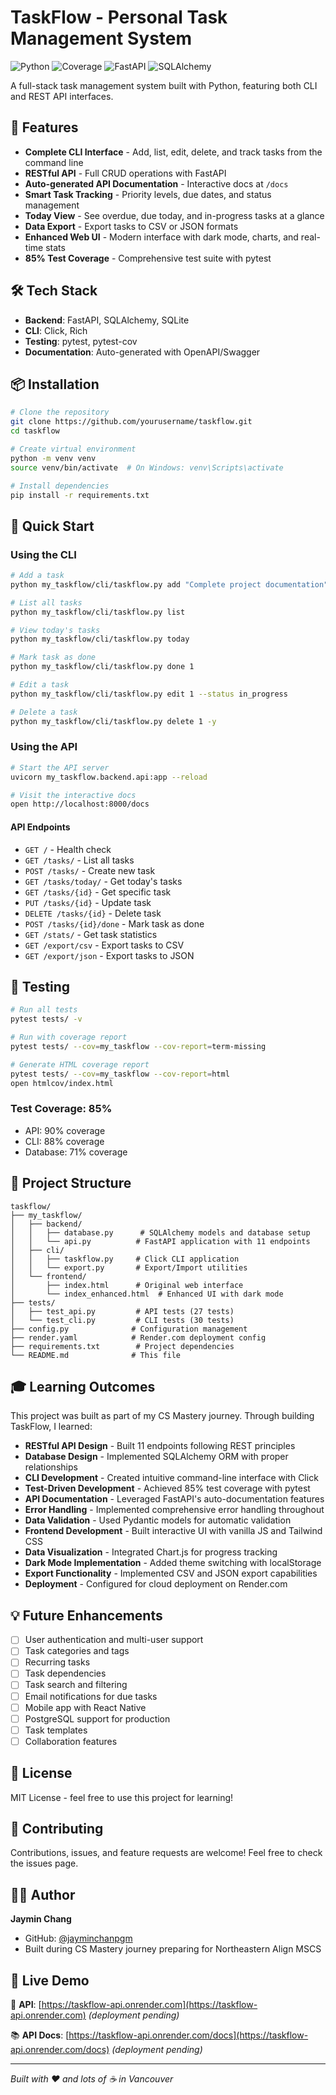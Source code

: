 # TaskFlow - Personal Task Management System

![Python](https://img.shields.io/badge/python-3.12%2B-blue)
![Coverage](https://img.shields.io/badge/coverage-85%25-brightgreen)
![FastAPI](https://img.shields.io/badge/FastAPI-0.104-green)
![SQLAlchemy](https://img.shields.io/badge/SQLAlchemy-2.0-red)

A full-stack task management system built with Python, featuring both CLI and REST API interfaces.

## 🚀 Features

- **Complete CLI Interface** - Add, list, edit, delete, and track tasks from the command line
- **RESTful API** - Full CRUD operations with FastAPI
- **Auto-generated API Documentation** - Interactive docs at `/docs`
- **Smart Task Tracking** - Priority levels, due dates, and status management
- **Today View** - See overdue, due today, and in-progress tasks at a glance
- **Data Export** - Export tasks to CSV or JSON formats
- **Enhanced Web UI** - Modern interface with dark mode, charts, and real-time stats
- **85% Test Coverage** - Comprehensive test suite with pytest

## 🛠️ Tech Stack

- **Backend**: FastAPI, SQLAlchemy, SQLite
- **CLI**: Click, Rich
- **Testing**: pytest, pytest-cov
- **Documentation**: Auto-generated with OpenAPI/Swagger

## 📦 Installation

```bash
# Clone the repository
git clone https://github.com/yourusername/taskflow.git
cd taskflow

# Create virtual environment
python -m venv venv
source venv/bin/activate  # On Windows: venv\Scripts\activate

# Install dependencies
pip install -r requirements.txt
```

## 🎯 Quick Start

### Using the CLI

```bash
# Add a task
python my_taskflow/cli/taskflow.py add "Complete project documentation" -p 1 -d today

# List all tasks
python my_taskflow/cli/taskflow.py list

# View today's tasks
python my_taskflow/cli/taskflow.py today

# Mark task as done
python my_taskflow/cli/taskflow.py done 1

# Edit a task
python my_taskflow/cli/taskflow.py edit 1 --status in_progress

# Delete a task
python my_taskflow/cli/taskflow.py delete 1 -y
```

### Using the API

```bash
# Start the API server
uvicorn my_taskflow.backend.api:app --reload

# Visit the interactive docs
open http://localhost:8000/docs
```

#### API Endpoints

- `GET /` - Health check
- `GET /tasks/` - List all tasks
- `POST /tasks/` - Create new task
- `GET /tasks/today/` - Get today's tasks
- `GET /tasks/{id}` - Get specific task
- `PUT /tasks/{id}` - Update task
- `DELETE /tasks/{id}` - Delete task
- `POST /tasks/{id}/done` - Mark task as done
- `GET /stats/` - Get task statistics
- `GET /export/csv` - Export tasks to CSV
- `GET /export/json` - Export tasks to JSON

## 🧪 Testing

```bash
# Run all tests
pytest tests/ -v

# Run with coverage report
pytest tests/ --cov=my_taskflow --cov-report=term-missing

# Generate HTML coverage report
pytest tests/ --cov=my_taskflow --cov-report=html
open htmlcov/index.html
```

### Test Coverage: 85%
- API: 90% coverage
- CLI: 88% coverage  
- Database: 71% coverage

## 📁 Project Structure

```
taskflow/
├── my_taskflow/
│   ├── backend/
│   │   ├── database.py      # SQLAlchemy models and database setup
│   │   └── api.py          # FastAPI application with 11 endpoints
│   ├── cli/
│   │   ├── taskflow.py     # Click CLI application
│   │   └── export.py       # Export/Import utilities
│   └── frontend/
│       ├── index.html      # Original web interface
│       └── index_enhanced.html  # Enhanced UI with dark mode
├── tests/
│   ├── test_api.py         # API tests (27 tests)
│   └── test_cli.py         # CLI tests (30 tests)
├── config.py              # Configuration management
├── render.yaml            # Render.com deployment config
├── requirements.txt        # Project dependencies
└── README.md              # This file
```

## 🎓 Learning Outcomes

This project was built as part of my CS Mastery journey. Through building TaskFlow, I learned:

- **RESTful API Design** - Built 11 endpoints following REST principles
- **Database Design** - Implemented SQLAlchemy ORM with proper relationships
- **CLI Development** - Created intuitive command-line interface with Click
- **Test-Driven Development** - Achieved 85% test coverage with pytest
- **API Documentation** - Leveraged FastAPI's auto-documentation features
- **Error Handling** - Implemented comprehensive error handling throughout
- **Data Validation** - Used Pydantic models for automatic validation
- **Frontend Development** - Built interactive UI with vanilla JS and Tailwind CSS
- **Data Visualization** - Integrated Chart.js for progress tracking
- **Dark Mode Implementation** - Added theme switching with localStorage
- **Export Functionality** - Implemented CSV and JSON export capabilities
- **Deployment** - Configured for cloud deployment on Render.com

## 💡 Future Enhancements

- [ ] User authentication and multi-user support
- [ ] Task categories and tags
- [ ] Recurring tasks
- [ ] Task dependencies
- [ ] Task search and filtering
- [ ] Email notifications for due tasks
- [ ] Mobile app with React Native
- [ ] PostgreSQL support for production
- [ ] Task templates
- [ ] Collaboration features

## 📝 License

MIT License - feel free to use this project for learning!

## 🤝 Contributing

Contributions, issues, and feature requests are welcome! Feel free to check the issues page.

## 👨‍💻 Author

**Jaymin Chang**
- GitHub: [@jayminchanpgm](https://github.com/jayminchanpgm)
- Built during CS Mastery journey preparing for Northeastern Align MSCS

## 🌟 Live Demo

🚀 **API**: [https://taskflow-api.onrender.com](https://taskflow-api.onrender.com) *(deployment pending)*

📚 **API Docs**: [https://taskflow-api.onrender.com/docs](https://taskflow-api.onrender.com/docs) *(deployment pending)*

---

*Built with ❤️ and lots of ☕ in Vancouver*

